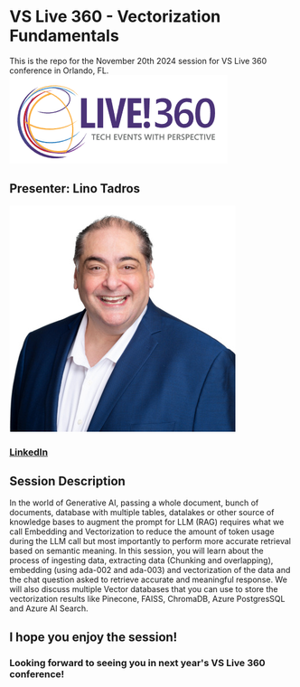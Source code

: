 # VS Live 360 - Vectorization Fundamentals
This is the repo for the November 20th 2024 session for VS Live 360 conference in Orlando, FL.
![](media/Live360.png)
## Presenter: Lino Tadros

![Lino Tadros](media/Lino-Tadros.jpg)
### [LinkedIn](https://www.linkedin.com/in/linotadros/)

## Session Description
In the world of Generative AI, passing a whole document, bunch of documents, database with multiple tables, datalakes or other source of knowledge bases to augment the prompt for LLM (RAG) requires what we call Embedding and Vectorization to reduce the amount of token usage during the LLM call but most importantly to perform more accurate retrieval based on semantic meaning. In this session, you will learn about the process of ingesting data, extracting data (Chunking and overlapping), embedding (using ada-002 and ada-003) and vectorization of the data and the chat question asked to retrieve accurate and meaningful response. We will also discuss multiple Vector databases that you can use to store the vectorization results like Pinecone, FAISS, ChromaDB, Azure PostgresSQL and Azure AI Search.


## I hope you enjoy the session!
### Looking forward to seeing you in next year's VS Live 360 conference!
